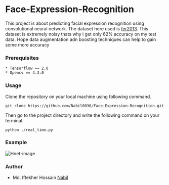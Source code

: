 # Face-Expression-Recognition
This project is about predicting facial expression recognition using convolutional neural network. The dataset here used is [fer2013](https://www.kaggle.com/jonathanoheix/face-expression-recognition-dataset).
This dataset is extremely noisy thats why i get only 62% accuracy on my test data. Hope data augmentation adn boosting techniques can help to gain some more accuracy

### Prerequisites
```
* Tensorflow == 2.0
* Opencv == 4.3.0
```
### Usage
Clone the repository on your local machine using following command.
```
git clone https://github.com/Nabil0036/Face-Expression-Recognition.git
```
Then go to the project directory and write the following command on your terminal.
```
python ./real_time.py
```
### Example
![Hnet-image](https://user-images.githubusercontent.com/29359165/88914227-1f3f9c80-d284-11ea-8330-5b82cb118553.gif)

### Author
* Md. Iftekher Hossain [Nabil](https://www.linkedin.com/in/md-iftekher-hossain-1a3b87143/)
